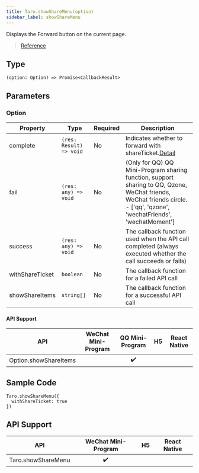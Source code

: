 ```yaml
---
title: Taro.showShareMenu(option)
sidebar_label: showShareMenu
---
```


Displays the Forward button on the current page.

> [Reference](https://developers.weixin.qq.com/miniprogram/dev/api/share/wx.showShareMenu.html)

## Type

```tsx
(option: Option) => Promise<CallbackResult>
```

## Parameters

### Option

<table>
  <thead>
    <tr>
      <th>Property</th>
      <th>Type</th>
      <th style={{ textAlign: "center"}}>Required</th>
      <th>Description</th>
    </tr>
  </thead>
  <tbody>
    <tr>
      <td>complete</td>
      <td><code>(res: Result) =&gt; void</code></td>
      <td style={{ textAlign: "center"}}>No</td>
      <td>Indicates whether to forward with shareTicket.<a href="https://developers.weixin.qq.com/miniprogram/en/dev/framework/open-ability/share.html">Detail</a></td>
    </tr>
    <tr>
      <td>fail</td>
      <td><code>(res: any) =&gt; void</code></td>
      <td style={{ textAlign: "center"}}>No</td>
      <td>(Only for QQ) QQ Mini-Program sharing function, support sharing to QQ, Qzone, WeChat friends, WeChat friends circle.<br />- ['qq', 'qzone', 'wechatFriends', 'wechatMoment']</td>
    </tr>
    <tr>
      <td>success</td>
      <td><code>(res: any) =&gt; void</code></td>
      <td style={{ textAlign: "center"}}>No</td>
      <td>The callback function used when the API call completed (always executed whether the call succeeds or fails)</td>
    </tr>
    <tr>
      <td>withShareTicket</td>
      <td><code>boolean</code></td>
      <td style={{ textAlign: "center"}}>No</td>
      <td>The callback function for a failed API call</td>
    </tr>
    <tr>
      <td>showShareItems</td>
      <td><code>string[]</code></td>
      <td style={{ textAlign: "center"}}>No</td>
      <td>The callback function for a successful API call</td>
    </tr>
  </tbody>
</table>

#### API Support

|          API          | WeChat Mini-Program | QQ Mini-Program | H5 | React Native |
|:---------------------:|:-------------------:|:---------------:|:--:|:------------:|
| Option.showShareItems |                     |       ✔️        |    |              |

## Sample Code

```tsx
Taro.showShareMenu({
  withShareTicket: true
})
```

## API Support

|        API         | WeChat Mini-Program | H5 | React Native |
|:------------------:|:-------------------:|:--:|:------------:|
| Taro.showShareMenu |         ✔️          |    |              |
